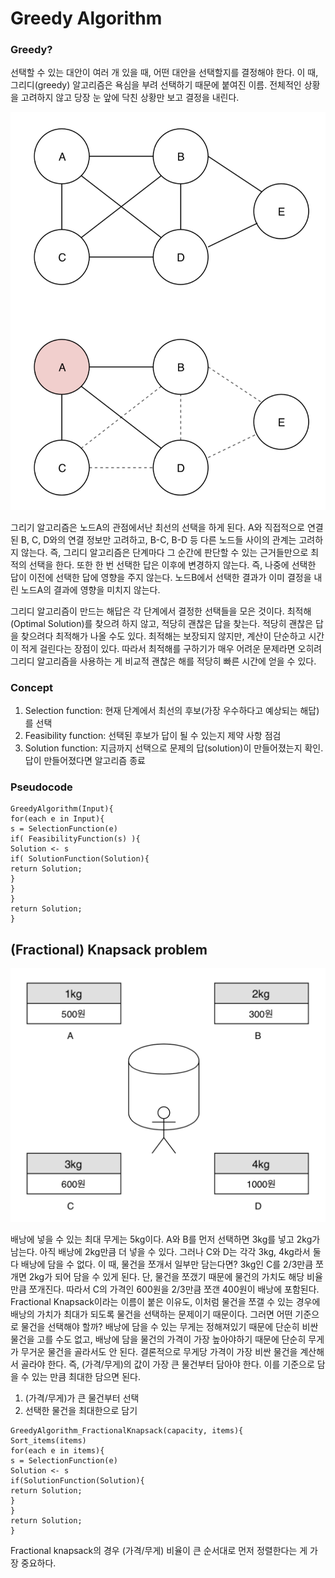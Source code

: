 # Greedy Algorithm

### Greedy?

선택할 수 있는 대안이 여러 개 있을 때, 어떤 대안을 선택할지를 결정해야 한다. 이 때, 그리디(greedy) 알고리즘은 욕심을 부려 선택하기 때문에 붙여진 이름. 전체적인 상황을 고려하지 않고 당장 눈 앞에 닥친 상황만 보고 결정을 내린다.

![greedy_algorithm](./img/greedy_algorithm.png)


그리기 알고리즘은 노드A의 관점에서난 최선의 선택을 하게 된다. A와 직접적으로 연결된 B, C, D와의 연결 정보만 고려하고, B-C, B-D 등 다른 노드들 사이의 관계는 고려하지 않는다. 즉, 그리디 알고리즘은 단계마다 그 순간에 판단할 수 있는 근거들만으로 최적의 선택을 한다.
또한 한 번 선택한 답은 이후에 변경하지 않는다. 즉, 나중에 선택한 답이 이전에 선택한 답에 영향을 주지 않는다. 노드B에서 선택한 결과가 이미 결정을 내린 노드A의 결과에 영향을 미치지 않는다.

그리디 알고리즘이 만드는 해답은 각 단계에서 결정한 선택들을 모은 것이다. 최적해(Optimal Solution)를 찾으려 하지 않고, 적당히 괜찮은 답을 찾는다. 적당히 괜찮은 답을 찾으려다 최적해가 나올 수도 있다. 최적해는 보장되지 않지만, 계산이 단순하고 시간이 적게 걸린다는 장점이 있다. 따라서 최적해를 구하기가 매우 어려운 문제라면 오히려 그리디 알고리즘을 사용하는 게 비교적 괜찮은 해를 적당히 빠른 시간에 얻을 수 있다.

### Concept

1. Selection function: 현재 단계에서 최선의 후보(가장 우수하다고 예상되는 해답)를 선택
2. Feasibility function: 선택된 후보가 답이 될 수 있는지 제약 사항 점검
3. Solution function: 지금까지 선택으로 문제의 답(solution)이 만들어졌는지 확인. 답이 만들어졌다면 알고리즘 종료



### Pseudocode
```
GreedyAlgorithm(Input){
for(each e in Input){
s = SelectionFunction(e)
if( FeasibilityFunction(s) ){
Solution <- s
if( SolutionFunction(Solution){
return Solution;
}
}
}
return Solution;
}
```


## (Fractional) Knapsack problem

![fractional_knapsack](./img/fractional_knapsack.png)

배낭에 넣을 수 있는 최대 무게는 5kg이다. A와 B를 먼저 선택하면 3kg를 넣고 2kg가 남는다. 아직 배낭에 2kg만큼 더 넣을 수 있다. 그러나 C와 D는 각각 3kg, 4kg라서 둘 다 배낭에 담을 수 없다. 이 때, 물건을 쪼개서 일부만 담는다면? 3kg인 C를 2/3만큼 쪼개면 2kg가 되어 담을 수 있게 된다. 단, 물건을 쪼갰기 때문에 물건의 가치도 해당 비율만큼 쪼개진다. 따라서 C의 가격인 600원을 2/3만큼 쪼갠 400원이 배낭에 포함된다. Fractional Knapsack이라는 이름이 붙은 이유도, 이처럼 물건을 쪼갤 수 있는 경우에 배낭의 가치가 최대가 되도록 물건을 선택하는 문제이기 때문이다. 
그러면 어떤 기준으로 물건을 선택해야 할까? 배낭에 담을 수 있는 무게는 정해져있기 때문에 단순히 비싼 물건을 고를 수도 없고, 배낭에 담을 물건의 가격이 가장 높아야하기 때문에 단순히 무게가 무거운 물건을 골라서도 안 된다. 결론적으로 무게당 가격이 가장 비싼 물건을 계산해서 골라야 한다. 즉, (가격/무게)의 값이 가장 큰 물건부터 담아야 한다. 이를 기준으로 담을 수 있는 만큼 최대한 담으면 된다.

1. (가격/무게)가 큰 물건부터 선택
2. 선택한 물건을 최대한으로 담기

```
GreedyAlgorithm_FractionalKnapsack(capacity, items){
Sort_items(items)
for(each e in items){
s = SelectionFunction(e)
Solution <- s
if(SolutionFunction(Solution){
return Solution;
}
}
return Solution;
}
```
Fractional knapsack의 경우 (가격/무게) 비율이 큰 순서대로 먼저 정렬한다는 게 가장 중요하다.
